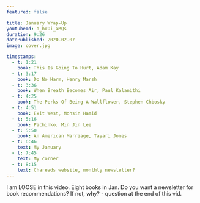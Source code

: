 ```yaml
---
featured: false

title: January Wrap-Up
youtubeId: a_hxOi_aMQs
duration: 9:26
datePublished: 2020-02-07
image: cover.jpg

timestamps:
  - t: 1:21
    book: This Is Going To Hurt, Adam Kay
  - t: 3:17
    book: Do No Harm, Henry Marsh
  - t: 3:36
    book: When Breath Becomes Air, Paul Kalanithi
  - t: 4:25
    book: The Perks Of Being A Wallflower, Stephen Chbosky
  - t: 4:51
    book: Exit West, Mohsin Hamid
  - t: 5:16
    book: Pachinko, Min Jin Lee
  - t: 5:50
    book: An American Marriage, Tayari Jones
  - t: 6:46
    text: My January
  - t: 7:45
    text: My corner
  - t: 8:15
    text: Chareads website, monthly newsletter?
---
```


I am LOOSE in this video. Eight books in Jan. Do you want a newsletter for book recommendations? If not, why? - question at the end of this vid.

